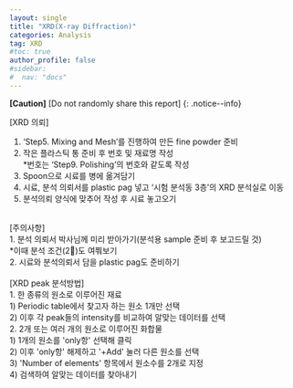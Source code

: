 ```yaml
---
layout: single
title: "XRD(X-ray Diffraction)"
categories: Analysis
tag: XRD
#toc: true
author_profile: false
#sidebar:
#  nav: "docs"
---
```


**[Caution]** [Do not randomly share this report]
{: .notice--info}

[XRD 의뢰]
1. ‘Step5. Mixing and Mesh’를 진행하여 만든 fine powder 준비<br>
2. 작은 플라스틱 통 준비 후 번호 및 재료명 작성<br>
 *번호는 ‘Step9. Polishing’의 번호와 같도록 작성<br>
3. Spoon으로 시료를 병에 옮겨담기<br>
4. 시료, 분석 의뢰서를 plastic pag 넣고 ‘시험 분석동 3층’의 XRD 분석실로 이동<br>
5. 분석의뢰 양식에 맞추어 작성 후 시료 놓고오기<br>
<br>
[주의사항]<br>
1. 분석 의뢰서 박사님께 미리 받아가기(분석용 sample 준비 후 보고드릴 것)<br>
 *이때 분석 조건(2)도 여쭤보기<br>
2. 시료와 분석의뢰서 담을 plastic pag도 준비하기<br>
<br>
[XRD peak 분석방법]<br>
1. 한 종류의 원소로 이루어진 재료<br>
 1) Periodic table에서 찾고자 하는 원소 1개만 선택<br>
 2) 이후 각 peak들의 intensity를 비교하여 알맞는 데이터를 선택<br>
2. 2개 또는 여러 개의 원소로 이루어진 화합물<br>
 1) 1개의 원소를 'only항' 선택해 클릭<br>
 2) 이후 'only항' 해제하고 '+Add' 눌러 다른 원소를 선택<br>
 3) 'Number of elements' 항목에서 원소수를 2개로 지정<br>
 4) 검색하여 알맞는 데이터를 찾아내기<br>

